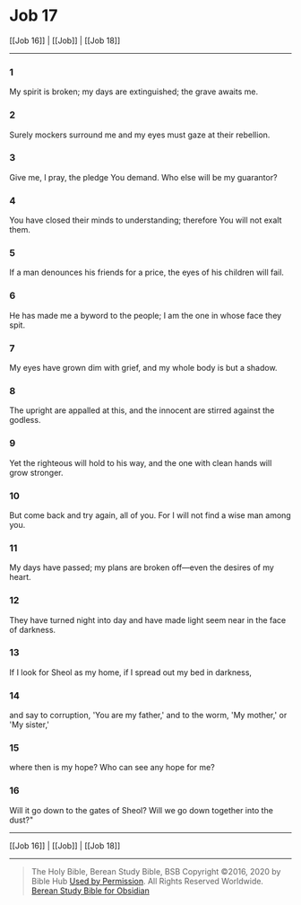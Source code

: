 # Job 17

[[Job 16]] | [[Job]] | [[Job 18]]

---

### 1
My spirit is broken; my days are extinguished; the grave awaits me.

### 2
Surely mockers surround me and my eyes must gaze at their rebellion.

### 3
Give me, I pray, the pledge You demand. Who else will be my guarantor?

### 4
You have closed their minds to understanding; therefore You will not exalt them.

### 5
If a man denounces his friends for a price, the eyes of his children will fail.

### 6
He has made me a byword to the people; I am the one in whose face they spit.

### 7
My eyes have grown dim with grief, and my whole body is but a shadow.

### 8
The upright are appalled at this, and the innocent are stirred against the godless.

### 9
Yet the righteous will hold to his way, and the one with clean hands will grow stronger.

### 10
But come back and try again, all of you. For I will not find a wise man among you.

### 11
My days have passed; my plans are broken off—even the desires of my heart.

### 12
They have turned night into day and have made light seem near in the face of darkness.

### 13
If I look for Sheol as my home, if I spread out my bed in darkness,

### 14
and say to corruption, 'You are my father,' and to the worm, 'My mother,' or 'My sister,'

### 15
where then is my hope? Who can see any hope for me?

### 16
Will it go down to the gates of Sheol? Will we go down together into the dust?"

---

[[Job 16]] | [[Job]] | [[Job 18]]

---

> The Holy Bible, Berean Study Bible, BSB
> Copyright &copy;2016, 2020 by Bible Hub
> [Used by Permission](https://berean.bible/terms.htm). All Rights Reserved Worldwide.
> [Berean Study Bible for Obsidian](https://github.com/gapmiss/berean-study-bible-for-obsidian)

